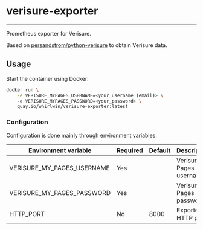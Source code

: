 # verisure-exporter

----

Prometheus exporter for Verisure.

Based on [persandstrom/python-verisure](https://github.com/persandstrom/python-verisure) to obtain Verisure data.

## Usage

Start the container using Docker:
```bash
docker run \
    -e VERISURE_MYPAGES_USERNAME=<your_username (email)> \
    -e VERISURE_MYPAGES_PASSWORD=<your_password> \
    quay.io/whirlwin/verisure-exporter:latest
```

### Configuration

Configuration is done mainly through environment variables.


| Environment variable       | Required | Default | Description                |
|----------------------------|----------|---------|----------------------------|
| VERISURE_MY_PAGES_USERNAME | Yes      |         | Verisure My Pages username |
| VERISURE_MY_PAGES_PASSWORD | Yes      |         | Verisure My Pages password |
| HTTP_PORT                  | No       | 8000    | Exporter HTTP port         |
